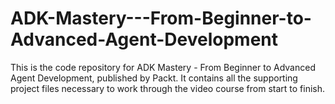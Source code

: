 # ADK-Mastery---From-Beginner-to-Advanced-Agent-Development
This is the code repository for ADK Mastery - From Beginner to Advanced Agent Development, published by Packt. It contains all the supporting project files necessary to work through the video course from start to finish.
